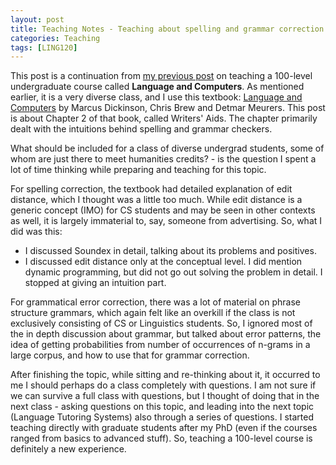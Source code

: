 ```yaml
---
layout: post
title: Teaching Notes - Teaching about spelling and grammar correction
categories: Teaching
tags: [LING120]
---
```


This post is a continuation from [my previous post](https://nishkalavallabhi.github.io/LandC1/) on teaching a 100-level undergraduate course called **Language and Computers**. As mentioned earlier, it is a very diverse class, and I use this textbook: [Language and Computers](http://www.wiley.com/WileyCDA/WileyTitle/productCd-EHEP002779.html) by Marcus Dickinson, Chris Brew and Detmar Meurers. This post is about Chapter 2 of that book, called Writers' Aids. The chapter primarily dealt with the intuitions behind spelling and grammar checkers.

What should be included for a class of diverse undergrad students, some of whom are just there to meet humanities credits? - is the question I spent a lot of time thinking while preparing and teaching for this topic. 

For spelling correction, the textbook had detailed explanation of edit distance, which I thought was a little too much. While edit distance is a generic concept (IMO) for CS students and may be seen in other contexts as well, it is largely immaterial to, say, someone from advertising. So, what I did was this:
- I discussed Soundex in detail, talking about its problems and positives.
- I discussed edit distance only at the conceptual level. I did mention dynamic programming, but did not go out solving the problem in detail. I stopped at giving an intuition part. 

For grammatical error correction, there was a lot of material on phrase structure grammars, which again felt like an overkill if the class is not exclusively consisting of CS or Linguistics students. So, I ignored most of the in depth discussion about grammar, but talked about error patterns, the idea of getting probabilities from number of occurrences of n-grams in a large corpus, and how to use that for grammar correction. 

After finishing the topic, while sitting and re-thinking about it, it occurred to me I should perhaps do a class completely with questions. I am not sure if we can survive a full class with questions, but I thought of doing that in the next class - asking questions on this topic, and leading into the next topic (Language Tutoring Systems) also through a series of questions. I started teaching directly with graduate students after my PhD (even if the courses ranged from basics to advanced stuff). So, teaching a 100-level course is definitely a new experience. 
